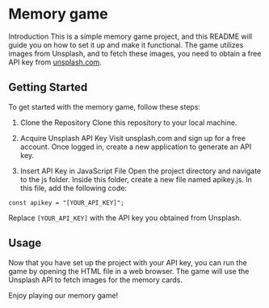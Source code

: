 # Memory game
Introduction
This is a simple memory game project, and this README will guide you on how to set it up and make it functional. 
The game utilizes images from Unsplash, and to fetch these images, you need to obtain a free API key from [unsplash.com](https://unsplash.com/developers).

## Getting Started
To get started with the memory game, follow these steps:

1. Clone the Repository
Clone this repository to your local machine.

2. Acquire Unsplash API Key
Visit unsplash.com and sign up for a free account. Once logged in, create a new application to generate an API key.

3. Insert API Key in JavaScript File
Open the project directory and navigate to the js folder. Inside this folder, create a new file named apikey.js. In this file, add the following code:

`const apikey = "[YOUR_API_KEY]";`

Replace `[YOUR_API_KEY]` with the API key you obtained from Unsplash.


## Usage
Now that you have set up the project with your API key, you can run the game by opening the HTML file in a web browser. The game will use the Unsplash API to fetch images for the memory cards.

Enjoy playing our memory game!
